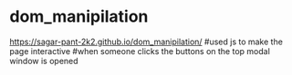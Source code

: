 # dom_manipilation
https://sagar-pant-2k2.github.io/dom_manipilation/
#used js to make the page interactive
#when someone clicks the buttons on the top modal window is opened
